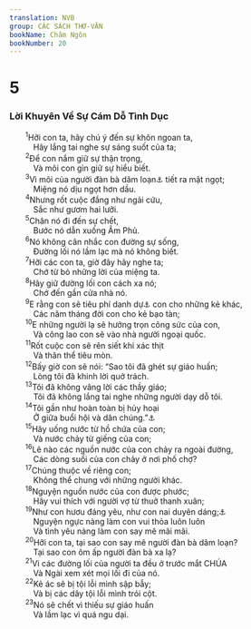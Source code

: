 ```yaml
---
translation: NVB
group: CÁC SÁCH THƠ-VĂN
bookName: Châm Ngôn 
bookNumber: 20
---
```


<div class="title"><h1>5</h1><h3>Lời Khuyên Về Sự Cám Dỗ Tình Dục </h3></div>
<span class="verse ch_5_1">  <sup>1</sup>Hỡi con ta, hãy chú ý đến sự khôn ngoan ta, <br/>   Hãy lắng tai nghe sự sáng suốt của ta; <br/></span>
<span class="verse ch_5_2">  <sup>2</sup>Để con nắm giữ sự thận trọng, <br/>   Và môi con gìn giữ sự hiểu biết. <br/></span>
<span class="verse ch_5_3">  <sup>3</sup>Vì môi của người đàn bà dâm loạn<a data-toggle="tooltip" data-placement="bottom" title="Nt: lạ">⚓</a> tiết ra mật ngọt; <br/>   Miệng nó dịu ngọt hơn dầu. <br/></span>
<span class="verse ch_5_4">  <sup>4</sup>Nhưng rốt cuộc đắng như ngải cứu, <br/>   Sắc như gươm hai lưỡi. <br/></span>
<span class="verse ch_5_5">  <sup>5</sup>Chân nó đi đến sự chết, <br/>   Bước nó dẫn xuống Âm Phủ. <br/></span>
<span class="verse ch_5_6">  <sup>6</sup>Nó không cân nhắc con đường sự sống, <br/>   Đường lối nó lầm lạc mà nó không biết. <br/></span>
<span class="verse ch_5_7">  <sup>7</sup>Hỡi các con ta, giờ đây hãy nghe ta; <br/>   Chớ từ bỏ những lời của miệng ta. <br/></span>
<span class="verse ch_5_8">  <sup>8</sup>Hãy giữ đường lối con cách xa nó; <br/>   Chớ đến gần cửa nhà nó. <br/></span>
<span class="verse ch_5_9">  <sup>9</sup>E rằng con sẽ tiêu phí danh dự<a data-toggle="tooltip" data-placement="bottom" title="Ctd: từ bỏ danh dự">⚓</a> con cho những kẻ khác, <br/>   Các năm tháng đời con cho kẻ bạo tàn; <br/></span>
<span class="verse ch_5_10">  <sup>10</sup>E những người lạ sẽ hưởng trọn công sức của con, <br/>   Và công lao con sẽ vào nhà người ngoại quốc. <br/></span>
<span class="verse ch_5_11">  <sup>11</sup>Rốt cuộc con sẽ rên siết khi xác thịt <br/>   Và thân thể tiêu mòn. <br/></span>
<span class="verse ch_5_12">  <sup>12</sup>Bấy giờ con sẽ nói: “Sao tôi đã ghét sự giáo huấn; <br/>   Lòng tôi đã khinh lời quở trách. <br/></span>
<span class="verse ch_5_13">  <sup>13</sup>Tôi đã không vâng lời các thầy giáo; <br/>   Tôi đã không lắng tai nghe những người dạy dỗ tôi. <br/></span>
<span class="verse ch_5_14">  <sup>14</sup>Tôi gần như hoàn toàn bị hủy hoại <br/>   Ở giữa buổi hội và dân chúng.”<a data-toggle="tooltip" data-placement="bottom" title="Ctd: tôi gần như bị đủ mọi tại họa giữa cộng đoàn dân chúng">⚓</a><br/></span>
<span class="verse ch_5_15">  <sup>15</sup>Hãy uống nước từ hồ chứa của con; <br/>   Và nước chảy từ giếng của con; <br/></span>
<span class="verse ch_5_16">  <sup>16</sup>Lẽ nào các nguồn nước của con chảy ra ngoài đường, <br/>   Các dòng suối của con chảy ở nơi phố chợ? <br/></span>
<span class="verse ch_5_17">  <sup>17</sup>Chúng thuộc về riêng con; <br/>   Không thể chung với những người khác. <br/></span>
<span class="verse ch_5_18">  <sup>18</sup>Nguyện nguồn nước của con được phước; <br/>   Hãy vui thích với người vợ từ thuở thanh xuân; <br/></span>
<span class="verse ch_5_19">  <sup>19</sup>Như con hươu đáng yêu, như con nai duyên dáng;<a data-toggle="tooltip" data-placement="bottom" title="Nt: ân huệ">⚓</a><br/>   Nguyện ngực nàng làm con vui thỏa luôn luôn <br/>   Và tình yêu nàng làm con say mê mãi mãi. <br/></span>
<span class="verse ch_5_20">  <sup>20</sup>Hỡi con ta, tại sao con say mê người đàn bà dâm loạn? <br/>   Tại sao con ôm ấp người đàn bà xa lạ? <br/></span>
<span class="verse ch_5_21">  <sup>21</sup>Vì các đường lối của người ta đều ở trước mắt CHÚA<br/>   Và Ngài xem xét mọi lối đi của nó. <br/></span>
<span class="verse ch_5_22">  <sup>22</sup>Kẻ ác sẽ bị tội lỗi mình sập bẫy; <br/>   Và bị các dây tội lỗi mình trói cột. <br/></span>
<span class="verse ch_5_23">  <sup>23</sup>Nó sẽ chết vì thiếu sự giáo huấn <br/>   Và lầm lạc vì quá ngu dại. <br/></span>
